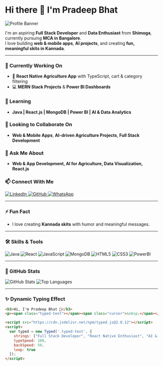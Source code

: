 # Hi there 👋 I'm Pradeep Bhat

![Profile Banner](https://images.unsplash.com/photo-1503264116251-35a269479413?auto=format&fit=crop&w=1200&q=80)

I'm an aspiring **Full Stack Developer** and **Data Enthusiast** from **Shimoga**, currently pursuing **MCA in Bangalore**.  
I love building **web & mobile apps**, **AI projects**, and creating **fun, meaningful skits in Kannada**.  

---

### 🔭 Currently Working On
- 🌱 **React Native Agriculture App** with TypeScript, cart & category filtering  
- 💻 **MERN Stack Projects** & **Power BI Dashboards**  

### 🌱 Learning
- **Java | React.js | MongoDB | Power BI | AI & Data Analytics**  

### 👯 Looking to Collaborate On
- **Web & Mobile Apps**, **AI-driven Agriculture Projects**, **Full Stack Development**  

### 💬 Ask Me About
- **Web & App Development, AI for Agriculture, Data Visualization, React.js**  

### 📫 Connect With Me
<p>
<a href="https://www.linkedin.com/" target="_blank">
  <img src="https://img.shields.io/badge/LinkedIn-PradeepBhat-blue?style=for-the-badge&logo=linkedin" alt="LinkedIn"/>
</a>
<a href="https://github.com/pradeep-bhat-ms" target="_blank">
  <img src="https://img.shields.io/badge/GitHub-PradeepBhat-black?style=for-the-badge&logo=github" alt="GitHub"/>
</a>
<a href="https://wa.me/your-number" target="_blank">
  <img src="https://img.shields.io/badge/WhatsApp-25D366?style=for-the-badge&logo=whatsapp&logoColor=white" alt="WhatsApp"/>
</a>
</p>

---

### ⚡ Fun Fact
- I love creating **Kannada skits** with humor and meaningful messages.  

---

### 🛠️ Skills & Tools
![Java](https://img.shields.io/badge/Java-orange?style=for-the-badge&logo=java) 
![React](https://img.shields.io/badge/React-blue?style=for-the-badge&logo=react) 
![JavaScript](https://img.shields.io/badge/JavaScript-yellow?style=for-the-badge&logo=javascript) 
![MongoDB](https://img.shields.io/badge/MongoDB-green?style=for-the-badge&logo=mongodb) 
![HTML5](https://img.shields.io/badge/HTML5-red?style=for-the-badge&logo=html5) 
![CSS3](https://img.shields.io/badge/CSS3-blue?style=for-the-badge&logo=css3) 
![PowerBI](https://img.shields.io/badge/PowerBI-black?style=for-the-badge&logo=power-bi) 

---

### 🌟 GitHub Stats
![GitHub Stats](https://github-readme-stats.vercel.app/api?username=pradeep-bhat-ms&show_icons=true&theme=radical)
![Top Languages](https://github-readme-stats.vercel.app/api/top-langs/?username=pradeep-bhat-ms&layout=compact&theme=radical)

---

### ✨ Dynamic Typing Effect
```html
<h3>Hi, I'm Pradeep Bhat 👋</h3>
<p><span class="typed-text"></span><span class="cursor">&nbsp;</span></p>

<script src="https://cdn.jsdelivr.net/npm/typed.js@2.0.12"></script>
<script>
  var typed = new Typed('.typed-text', {
    strings: ["Full Stack Developer", "React Native Enthusiast", "AI & Data Lover", "Kannada Skit Creator"],
    typeSpeed: 100,
    backSpeed: 50,
    loop: true
  });
</script>
